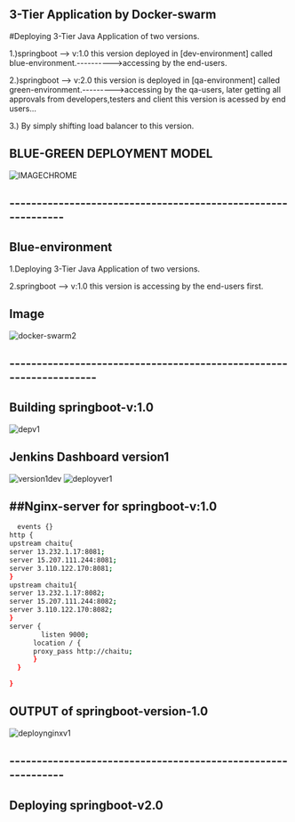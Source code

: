 ## 3-Tier Application by Docker-swarm
#Deploying 3-Tier Java Application of two versions.

1.)springboot --> v:1.0 this version deployed in [dev-environment] called blue-environment.---------->accessing by the end-users.

2.)springboot --> v:2.0 this version is deployed in [qa-environment] called green-environment.--------->accessing by the qa-users, later getting all approvals
    from developers,testers and client this version is acessed by end users...
    
3.) By simply shifting load balancer to this version.    
    
## BLUE-GREEN DEPLOYMENT MODEL
![IMAGECHROME](https://user-images.githubusercontent.com/111736742/219729417-88639941-4e17-4122-9593-ecf011556201.jpg)
## -------------------------------------------------------------
## Blue-environment
1.Deploying 3-Tier Java Application of two versions.

2.springboot --> v:1.0 this version is accessing by the end-users first.
## Image
![docker-swarm2](https://user-images.githubusercontent.com/111736742/219730684-a0ebcd22-9420-472f-b8d9-c92c43a7a467.jpg)
## -------------------------------------------------------------------
## Building springboot-v:1.0
![depv1](https://user-images.githubusercontent.com/111736742/219800202-706f6b25-30fc-46d3-8ed9-8ba29ea339ba.png)
## Jenkins Dashboard version1
![version1dev](https://user-images.githubusercontent.com/111736742/219800658-bf70512d-a533-40a3-b875-4c1007bfa00e.png)
![deployver1](https://user-images.githubusercontent.com/111736742/219803669-e12b77b4-4a3a-4255-b203-8474855c4ef8.png)
## ##Nginx-server for  springboot-v:1.0
```bash
  events {}
http {
upstream chaitu{
server 13.232.1.17:8081;
server 15.207.111.244:8081;
server 3.110.122.170:8081;
}
upstream chaitu1{
server 13.232.1.17:8082;
server 15.207.111.244:8082;
server 3.110.122.170:8082;
}
server {
        listen 9000;
      location / {
      proxy_pass http://chaitu;
      }
  }

}
``` 
## OUTPUT of springboot-version-1.0
![deploynginxv1](https://user-images.githubusercontent.com/111736742/219809213-1dfa36dd-1dd5-4a8c-847e-2f311835fe8a.png)
## -------------------------------------------------------------
## Deploying springboot-v2.0


